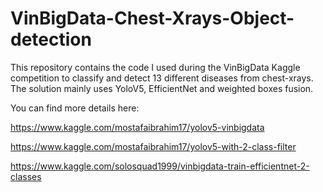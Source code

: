 # VinBigData-Chest-Xrays-Object-detection

This repository contains the code I used during the VinBigData  Kaggle competition to classify and detect 13 different diseases from chest-xrays. The solution mainly uses YoloV5, EfficientNet and weighted boxes fusion.

You can find more details here:

https://www.kaggle.com/mostafaibrahim17/yolov5-vinbigdata

https://www.kaggle.com/mostafaibrahim17/yolov5-with-2-class-filter

https://www.kaggle.com/solosquad1999/vinbigdata-train-efficientnet-2-classes

